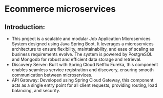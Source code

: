 # Ecommerce microservices
## Introduction:
- This project is a scalable and modular Job Application Microservices System designed using Java Spring Boot. It leverages a microservices architecture to ensure flexibility, maintainability, and ease of scaling as business requirements evolve. The system is powered by PostgreSQL and Mongodb for robust and efficient data storage and retrieval.
- Discovery Server: Built with Spring Cloud Netflix Eureka, this component enables seamless service registration and discovery, ensuring smooth communication between microservices.
- API Gateway: Developed using Spring Cloud Gateway, this component acts as a single entry point for all client requests, providing routing, load balancing, and security.
